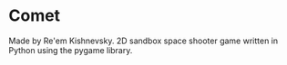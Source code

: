 # Comet
Made by Re'em Kishnevsky.
2D sandbox space shooter game written in Python using the pygame library.